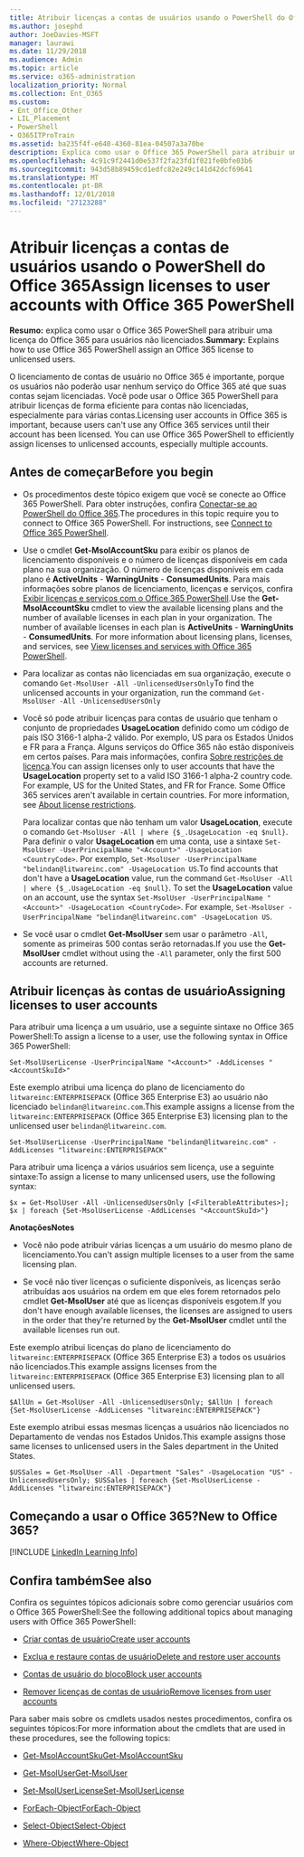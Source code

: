 ```yaml
---
title: Atribuir licenças a contas de usuários usando o PowerShell do Office 365
ms.author: josephd
author: JoeDavies-MSFT
manager: laurawi
ms.date: 11/29/2018
ms.audience: Admin
ms.topic: article
ms.service: o365-administration
localization_priority: Normal
ms.collection: Ent_O365
ms.custom:
- Ent_Office_Other
- LIL_Placement
- PowerShell
- O365ITProTrain
ms.assetid: ba235f4f-e640-4360-81ea-04507a3a70be
description: Explica como usar o Office 365 PowerShell para atribuir uma licença do Office 365 para usuários não licenciados.
ms.openlocfilehash: 4c91c9f2441d0e537f2fa23fd1f021fe0bfe03b6
ms.sourcegitcommit: 943d58b89459cd1edfc82e249c141d42dcf69641
ms.translationtype: MT
ms.contentlocale: pt-BR
ms.lasthandoff: 12/01/2018
ms.locfileid: "27123288"
---
```

# <a name="assign-licenses-to-user-accounts-with-office-365-powershell"></a><span data-ttu-id="c70ea-103">Atribuir licenças a contas de usuários usando o PowerShell do Office 365</span><span class="sxs-lookup"><span data-stu-id="c70ea-103">Assign licenses to user accounts with Office 365 PowerShell</span></span>

<span data-ttu-id="c70ea-104">**Resumo:** explica como usar o Office 365 PowerShell para atribuir uma licença do Office 365 para usuários não licenciados.</span><span class="sxs-lookup"><span data-stu-id="c70ea-104">**Summary:**  Explains how to use Office 365 PowerShell assign an Office 365 license to unlicensed users.</span></span>
  
<span data-ttu-id="c70ea-p101">O licenciamento de contas de usuário no Office 365 é importante, porque os usuários não poderão usar nenhum serviço do Office 365 até que suas contas sejam licenciadas. Você pode usar o Office 365 PowerShell para atribuir licenças de forma eficiente para contas não licenciadas, especialmente para várias contas.</span><span class="sxs-lookup"><span data-stu-id="c70ea-p101">Licensing user accounts in Office 365 is important, because users can't use any Office 365 services until their account has been licensed. You can use Office 365 PowerShell to efficiently assign licenses to unlicensed accounts, especially multiple accounts.</span></span> 

## <a name="before-you-begin"></a><span data-ttu-id="c70ea-107">Antes de começar</span><span class="sxs-lookup"><span data-stu-id="c70ea-107">Before you begin</span></span>
<span data-ttu-id="c70ea-108"><a name="RTT"> </a></span><span class="sxs-lookup"><span data-stu-id="c70ea-108"><a name="RTT"> </a></span></span>

- <span data-ttu-id="c70ea-p102">Os procedimentos deste tópico exigem que você se conecte ao Office 365 PowerShell. Para obter instruções, confira [Conectar-se ao PowerShell do Office 365](connect-to-office-365-powershell.md).</span><span class="sxs-lookup"><span data-stu-id="c70ea-p102">The procedures in this topic require you to connect to Office 365 PowerShell. For instructions, see [Connect to Office 365 PowerShell](connect-to-office-365-powershell.md).</span></span>
    
- <span data-ttu-id="c70ea-p103">Use o cmdlet **Get-MsolAccountSku** para exibir os planos de licenciamento disponíveis e o número de licenças disponíveis em cada plano na sua organização. O número de licenças disponíveis em cada plano é **ActiveUnits** - **WarningUnits** - **ConsumedUnits**. Para mais informações sobre planos de licenciamento, licenças e serviços, confira [Exibir licenças e serviços com o Office 365 PowerShell](view-licenses-and-services-with-office-365-powershell.md).</span><span class="sxs-lookup"><span data-stu-id="c70ea-p103">Use the **Get-MsolAccountSku** cmdlet to view the available licensing plans and the number of available licenses in each plan in your organization. The number of available licenses in each plan is **ActiveUnits** - **WarningUnits** - **ConsumedUnits**. For more information about licensing plans, licenses, and services, see [View licenses and services with Office 365 PowerShell](view-licenses-and-services-with-office-365-powershell.md).</span></span>
    
- <span data-ttu-id="c70ea-114">Para localizar as contas não licenciadas em sua organização, execute o comando  `Get-MsolUser -All -UnlicensedUsersOnly`</span><span class="sxs-lookup"><span data-stu-id="c70ea-114">To find the unlicensed accounts in your organization, run the command  `Get-MsolUser -All -UnlicensedUsersOnly`</span></span>
    
- <span data-ttu-id="c70ea-p104">Você só pode atribuir licenças para contas de usuário que tenham o conjunto de propriedades **UsageLocation** definido como um código de país ISO 3166-1 alpha-2 válido. Por exemplo, US para os Estados Unidos e FR para a França. Alguns serviços do Office 365 não estão disponíveis em certos países. Para mais informações, confira [Sobre restrições de licença](https://go.microsoft.com/fwlink/p/?LinkId=691730).</span><span class="sxs-lookup"><span data-stu-id="c70ea-p104">You can assign licenses only to user accounts that have the **UsageLocation** property set to a valid ISO 3166-1 alpha-2 country code. For example, US for the United States, and FR for France. Some Office 365 services aren't available in certain countries. For more information, see [About license restrictions](https://go.microsoft.com/fwlink/p/?LinkId=691730).</span></span>
    
    <span data-ttu-id="c70ea-p105">Para localizar contas que não tenham um valor **UsageLocation**, execute o comando `Get-MsolUser -All | where {$_.UsageLocation -eq $null}`. Para definir o valor **UsageLocation** em uma conta, use a sintaxe `Set-MsolUser -UserPrincipalName "<Account>" -UsageLocation <CountryCode>`. Por exemplo,  `Set-MsolUser -UserPrincipalName "belindan@litwareinc.com" -UsageLocation US`.</span><span class="sxs-lookup"><span data-stu-id="c70ea-p105">To find accounts that don't have a **UsageLocation** value, run the command `Get-MsolUser -All | where {$_.UsageLocation -eq $null}`. To set the **UsageLocation** value on an account, use the syntax `Set-MsolUser -UserPrincipalName "<Account>" -UsageLocation <CountryCode>`. For example,  `Set-MsolUser -UserPrincipalName "belindan@litwareinc.com" -UsageLocation US`.</span></span>
    
- <span data-ttu-id="c70ea-122">Se você usar o cmdlet **Get-MsolUser** sem usar o parâmetro `-All`, somente as primeiras 500 contas serão retornadas.</span><span class="sxs-lookup"><span data-stu-id="c70ea-122">If you use the **Get-MsolUser** cmdlet without using the `-All` parameter, only the first 500 accounts are returned.</span></span>

## <a name="assigning-licenses-to-user-accounts"></a><span data-ttu-id="c70ea-123">Atribuir licenças às contas de usuário</span><span class="sxs-lookup"><span data-stu-id="c70ea-123">Assigning licenses to user accounts</span></span>
    
<span data-ttu-id="c70ea-124">Para atribuir uma licença a um usuário, use a seguinte sintaxe no Office 365 PowerShell:</span><span class="sxs-lookup"><span data-stu-id="c70ea-124">To assign a license to a user, use the following syntax in Office 365 PowerShell:</span></span>
  
```
Set-MsolUserLicense -UserPrincipalName "<Account>" -AddLicenses "<AccountSkuId>"
```

<span data-ttu-id="c70ea-125">Este exemplo atribui uma licença do plano de licenciamento do `litwareinc:ENTERPRISEPACK` (Office 365 Enterprise E3) ao usuário não licenciado `belindan@litwareinc.com`.</span><span class="sxs-lookup"><span data-stu-id="c70ea-125">This example assigns a license from the `litwareinc:ENTERPRISEPACK` (Office 365 Enterprise E3) licensing plan to the unlicensed user `belindan@litwareinc.com`.</span></span>
  
```
Set-MsolUserLicense -UserPrincipalName "belindan@litwareinc.com" -AddLicenses "litwareinc:ENTERPRISEPACK"
```

<span data-ttu-id="c70ea-126">Para atribuir uma licença a vários usuários sem licença, use a seguinte sintaxe:</span><span class="sxs-lookup"><span data-stu-id="c70ea-126">To assign a license to many unlicensed users, use the following syntax:</span></span>
  
```
$x = Get-MsolUser -All -UnlicensedUsersOnly [<FilterableAttributes>]; $x | foreach {Set-MsolUserLicense -AddLicenses "<AccountSkuId>"}
```

 <span data-ttu-id="c70ea-127">**Anotações**</span><span class="sxs-lookup"><span data-stu-id="c70ea-127">**Notes**</span></span>
  
- <span data-ttu-id="c70ea-128">Você não pode atribuir várias licenças a um usuário do mesmo plano de licenciamento.</span><span class="sxs-lookup"><span data-stu-id="c70ea-128">You can't assign multiple licenses to a user from the same licensing plan.</span></span>
    
- <span data-ttu-id="c70ea-129">Se você não tiver licenças o suficiente disponíveis, as licenças serão atribuídas aos usuários na ordem em que eles forem retornados pelo cmdlet **Get-MsolUser** até que as licenças disponíveis esgotem.</span><span class="sxs-lookup"><span data-stu-id="c70ea-129">If you don't have enough available licenses, the licenses are assigned to users in the order that they're returned by the **Get-MsolUser** cmdlet until the available licenses run out.</span></span>
    
<span data-ttu-id="c70ea-130">Este exemplo atribui licenças do plano de licenciamento do `litwareinc:ENTERPRISEPACK` (Office 365 Enterprise E3) a todos os usuários não licenciados.</span><span class="sxs-lookup"><span data-stu-id="c70ea-130">This example assigns licenses from the `litwareinc:ENTERPRISEPACK` (Office 365 Enterprise E3) licensing plan to all unlicensed users.</span></span>
  
```
$AllUn = Get-MsolUser -All -UnlicensedUsersOnly; $AllUn | foreach {Set-MsolUserLicense -AddLicenses "litwareinc:ENTERPRISEPACK"}
```

<span data-ttu-id="c70ea-131">Este exemplo atribui essas mesmas licenças a usuários não licenciados no Departamento de vendas nos Estados Unidos.</span><span class="sxs-lookup"><span data-stu-id="c70ea-131">This example assigns those same licenses to unlicensed users in the Sales department in the United States.</span></span>
  
```
$USSales = Get-MsolUser -All -Department "Sales" -UsageLocation "US" -UnlicensedUsersOnly; $USSales | foreach {Set-MsolUserLicense -AddLicenses "litwareinc:ENTERPRISEPACK"}
```
  
## <a name="new-to-office-365"></a><span data-ttu-id="c70ea-132">Começando a usar o Office 365?</span><span class="sxs-lookup"><span data-stu-id="c70ea-132">New to Office 365?</span></span>

[!INCLUDE [LinkedIn Learning Info](../common/office/linkedin-learning-info.md)]

## <a name="see-also"></a><span data-ttu-id="c70ea-133">Confira também</span><span class="sxs-lookup"><span data-stu-id="c70ea-133">See also</span></span>
<span data-ttu-id="c70ea-134"><a name="SeeAlso"> </a></span><span class="sxs-lookup"><span data-stu-id="c70ea-134"></span></span>

<span data-ttu-id="c70ea-135">Confira os seguintes tópicos adicionais sobre como gerenciar usuários com o Office 365 PowerShell:</span><span class="sxs-lookup"><span data-stu-id="c70ea-135">See the following additional topics about managing users with Office 365 PowerShell:</span></span>
  
- [<span data-ttu-id="c70ea-136">Criar contas de usuário</span><span class="sxs-lookup"><span data-stu-id="c70ea-136">Create user accounts</span></span>](create-user-accounts-with-office-365-powershell.md)
    
- [<span data-ttu-id="c70ea-137">Exclua e restaure contas de usuário</span><span class="sxs-lookup"><span data-stu-id="c70ea-137">Delete and restore user accounts</span></span>](delete-and-restore-user-accounts-with-office-365-powershell.md)
    
- [<span data-ttu-id="c70ea-138">Contas de usuário do bloco</span><span class="sxs-lookup"><span data-stu-id="c70ea-138">Block user accounts</span></span>](block-user-accounts-with-office-365-powershell.md)
    
- [<span data-ttu-id="c70ea-139">Remover licenças de contas de usuário</span><span class="sxs-lookup"><span data-stu-id="c70ea-139">Remove licenses from user accounts</span></span>](remove-licenses-from-user-accounts-with-office-365-powershell.md)
    
<span data-ttu-id="c70ea-140">Para saber mais sobre os cmdlets usados nestes procedimentos, confira os seguintes tópicos:</span><span class="sxs-lookup"><span data-stu-id="c70ea-140">For more information about the cmdlets that are used in these procedures, see the following topics:</span></span>
  
- [<span data-ttu-id="c70ea-141">Get-MsolAccountSku</span><span class="sxs-lookup"><span data-stu-id="c70ea-141">Get-MsolAccountSku</span></span>](https://go.microsoft.com/fwlink/p/?LinkId=691549)
    
- [<span data-ttu-id="c70ea-142">Get-MsolUser</span><span class="sxs-lookup"><span data-stu-id="c70ea-142">Get-MsolUser</span></span>](https://go.microsoft.com/fwlink/p/?LinkId=691543)
    
- [<span data-ttu-id="c70ea-143">Set-MsolUserLicense</span><span class="sxs-lookup"><span data-stu-id="c70ea-143">Set-MsolUserLicense</span></span>](https://go.microsoft.com/fwlink/p/?LinkId=691548)
    
- [<span data-ttu-id="c70ea-144">ForEach-Object</span><span class="sxs-lookup"><span data-stu-id="c70ea-144">ForEach-Object</span></span>](https://go.microsoft.com/fwlink/p/?LinkId=113300)
    
- [<span data-ttu-id="c70ea-145">Select-Object</span><span class="sxs-lookup"><span data-stu-id="c70ea-145">Select-Object</span></span>](https://go.microsoft.com/fwlink/p/?LinkId=113387)
    
- [<span data-ttu-id="c70ea-146">Where-Object</span><span class="sxs-lookup"><span data-stu-id="c70ea-146">Where-Object</span></span>](https://go.microsoft.com/fwlink/p/?LinkId=113423)
    

